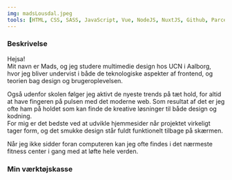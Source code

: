 ```yaml
---
img: madsLousdal.jpeg
tools: [HTML, CSS, SASS, JavaScript, Vue, NodeJS, NuxtJS, Github, Parcel, Figma]
---
```


### Beskrivelse

Hejsa!<br>
Mit navn er Mads, og jeg studere multimedie design hos UCN i Aalborg, hvor jeg bliver undervist i både de teknologiske aspekter af frontend, og teorien bag design og brugeroplevelsen.<br>

Også udenfor skolen følger jeg aktivt de nyeste trends på tæt hold, for altid at have fingeren på pulsen med det moderne web. Som resultat af det er jeg ofte ham på holdet som kan finde de kreative løsninger til både design og kodning.<br>
For mig er det bedste ved at udvikle hjemmesider når projektet virkeligt tager form, og det smukke design står fuldt funktionelt tilbage på skærmen.

Når jeg ikke sidder foran computeren kan jeg ofte findes i det nærmeste fitness center i gang med at løfte hele verden.

### Min værktøjskasse

<v-tools :tools="tools" class="profile"></v-tools>
